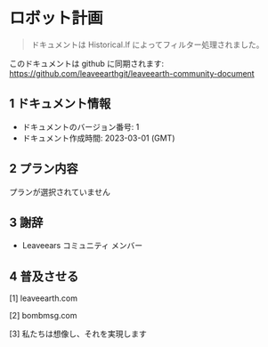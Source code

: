 # ロボット計画

>ドキュメントは Historical.If によってフィルター処理されました。

このドキュメントは github に同期されます: https://github.com/leaveearthgit/leaveearth-community-document

## 1 ドキュメント情報

- ドキュメントのバージョン番号: 1
- ドキュメント作成時間: 2023-03-01 (GMT)

## 2 プラン内容

プランが選択されていません

## 3 謝辞
* Leaveears コミュニティ メンバー

## 4 普及させる
[1] leaveearth.com

[2] bombmsg.com

[3] 私たちは想像し、それを実現します